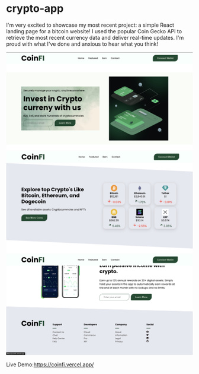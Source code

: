 # crypto-app
I'm very excited to showcase my most recent project: a simple React 
landing page for a bitcoin website! I used the popular Coin Gecko API
to retrieve the most recent currency data and deliver real-time updates.
I'm proud with what I've done and anxious to hear what you think!

<img src="public/img1.png" alt="Image Alt Text">
<img src="public/img2.png" alt="Image Alt Text">
<img src="public/img3.png" alt="Image Alt Text">

Live Demo:https://coinfi.vercel.app/